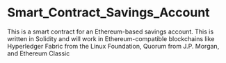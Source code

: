 # Smart_Contract_Savings_Account
This is a smart contract for an Ethereum-based savings account. This is written in Solidity and will work in Ethereum-compatible blockchains like Hyperledger Fabric from the Linux Foundation, Quorum from J.P. Morgan, and Ethereum Classic
